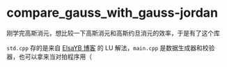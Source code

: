 # compare_gauss_with_gauss-jordan
刚学完高斯消元，想比较一下高斯消元和高斯约旦消元的效率，于是有了这个库

`std.cpp` 存的是来自 [ElsaYB 博客](https://www.luogu.com.cn/blog/ElsaYB/solution-p3389) 的 LU 解法，`main.cpp` 是数据生成器和校验器，也可以拿来当对拍程序用（
